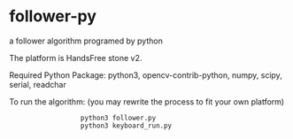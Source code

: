 # follower-py
a follower algorithm programed by python

The platform is HandsFree stone v2.

Required Python Package: python3, opencv-contrib-python, numpy, scipy, serial, readchar

To run the algorithm:  (you may rewrite the process to fit your own platform)
                      
                      python3 follower.py
                      python3 keyboard_run.py
